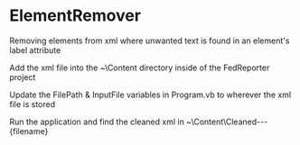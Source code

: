 # ElementRemover
Removing elements from xml where unwanted text is found in an element's label attribute

Add the xml file into the ~\Content directory inside of the FedReporter project

Update the FilePath & InputFile variables in Program.vb to wherever the xml file is stored

Run the application and find the cleaned xml in ~\Content\Cleaned---{filename}
